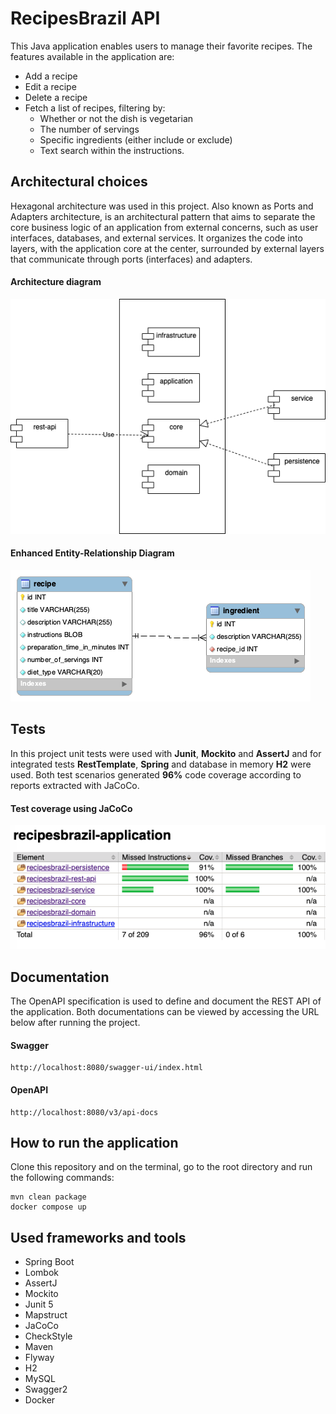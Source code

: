 # RecipesBrazil API
This Java application enables users to manage their favorite recipes.
The features available in the application are:
* Add a recipe
* Edit a recipe
* Delete a recipe
* Fetch a list of recipes, filtering by:
    * Whether or not the dish is vegetarian
    * The number of servings
    * Specific ingredients (either include or exclude)
    * Text search within the instructions.

## Architectural choices
Hexagonal architecture was used in this project. Also known as Ports and Adapters architecture, is an architectural pattern that aims to separate the core business logic of an application from external concerns, such as user interfaces, databases, and external services. It organizes the code into layers, with the application core at the center, surrounded by external layers that communicate through ports (interfaces) and adapters.

#### Architecture diagram
![app-architecture.drawio.png](docs%2Fapp-architecture.drawio.png)

#### Enhanced Entity-Relationship Diagram
![eee-diagram.png](docs%2Feee-diagram.png)

## Tests
In this project unit tests were used with **Junit**, **Mockito** and **AssertJ** and for integrated tests **RestTemplate**, **Spring** and database in memory **H2** were used. Both test scenarios generated **96%** code coverage according to reports extracted with JaCoCo.
#### Test coverage using JaCoCo
![test-coverage.png](docs%2Ftest-coverage.png)


## Documentation
The OpenAPI specification is used to define and document the REST API of the application.
Both documentations can be viewed by accessing the URL below after running the project.
#### Swagger
````
http://localhost:8080/swagger-ui/index.html
````
#### OpenAPI
````
http://localhost:8080/v3/api-docs
````

## How to run the application 
Clone this repository and on the terminal, go to the root directory and run the following commands:
````
mvn clean package
docker compose up
````

## Used frameworks and tools
- Spring Boot
- Lombok
- AssertJ
- Mockito
- Junit 5
- Mapstruct
- JaCoCo
- CheckStyle
- Maven
- Flyway
- H2
- MySQL
- Swagger2
- Docker
